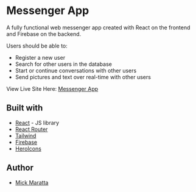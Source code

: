 # Messenger App

A fully functional web messenger app created with React on the frontend and Firebase on the backend. 

Users should be able to:
- Register a new user
- Search for other users in the database
- Start or continue conversations with other users
- Send pictures and text over real-time with other users

View Live Site Here: [Messenger App](https://react-admin-dashboard-123.netlify.app/)

## Built with

- [React](https://reactjs.org/) - JS library
- [React Router](https://reactrouter.com/en/main)
- [Tailwind](https://tailwindcss.com/)
- [Firebase](https://firebase.google.com/) 
- [HeroIcons](https://heroicons.com/)

## Author

- [Mick Maratta](https://www.mickmaratta.me)